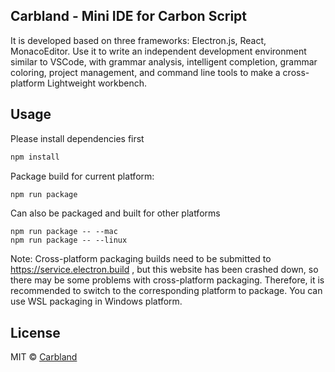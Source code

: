 ## Carbland - Mini IDE for Carbon Script

It is developed based on three frameworks: Electron.js, React, MonacoEditor. Use it to write an independent development environment similar to VSCode, with grammar analysis, intelligent completion, grammar coloring, project management, and command line tools to make a cross-platform Lightweight workbench.

## Usage

Please install dependencies first

```bash
npm install
```

Package build for current platform:

```bash
npm run package
````

Can also be packaged and built for other platforms

````
npm run package -- --mac
npm run package -- --linux
````

Note: Cross-platform packaging builds need to be submitted to https://service.electron.build , but this website has been crashed down, so there may be some problems with cross-platform packaging. Therefore, it is recommended to switch to the corresponding platform to package. You can use WSL packaging in Windows platform.

## License

MIT © [Carbland](./LICENSE)
